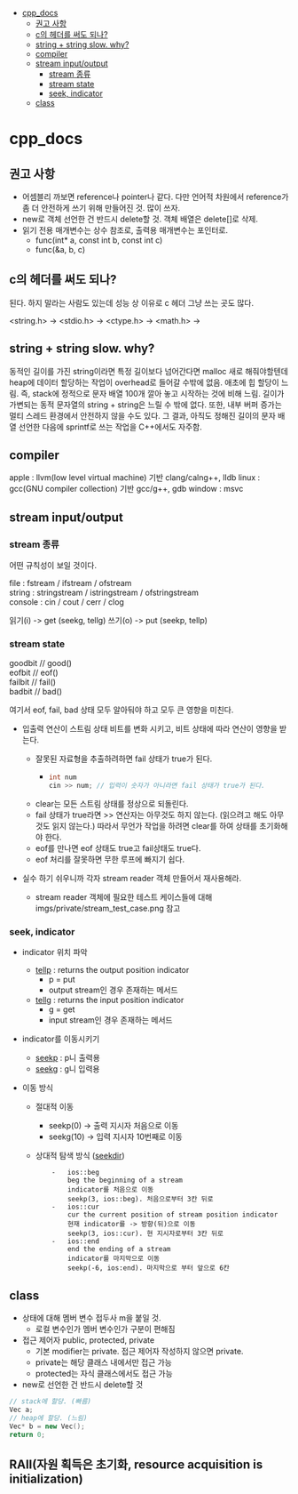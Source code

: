<!-- toc -->

-   [cpp_docs](#cpp_docs)
    -   [권고 사항](#%EA%B6%8C%EA%B3%A0-%EC%82%AC%ED%95%AD)
    -   [c의 헤더를 써도 되나?](#c%EC%9D%98-%ED%97%A4%EB%8D%94%EB%A5%BC-%EC%8D%A8%EB%8F%84-%EB%90%98%EB%82%98)
    -   [string + string slow. why?](#string--string-slow-why)
    -   [compiler](#compiler)
    -   [stream input/output](#stream-inputoutput)
        -   [stream 종류](#stream-%EC%A2%85%EB%A5%98)
        -   [stream state](#stream-state)
        -   [seek, indicator](#seek-indicator)
    -   [class](#class)

<!-- tocstop -->

# cpp_docs

## 권고 사항

-   어셈블리 까보면 reference나 pointer나 같다. 다만 언어적 차원에서 reference가 좀 더 안전하게 쓰기 위해 만들어진 것. 많이 쓰자.
-   new로 객체 선언한 건 반드시 delete할 것. 객체 배열은 delete[]로 삭제.
-   읽기 전용 매개변수는 상수 참조로, 출력용 매개변수는 포인터로.
    -   func(int\* a, const int b, const int c)
    -   func(&a, b, c)

## c의 헤더를 써도 되나?

된다. 하지 말라는 사람도 있는데 성능 상 이유로 c 헤더 그냥 쓰는 곳도 많다.

<string.h> -> <cstring>
<stdio.h> -> <cstdio>
<ctype.h> -> <cctype>
<math.h> -> <cmath>

## string + string slow. why?

동적인 길이를 가진 string이라면
특정 길이보다 넘어간다면 malloc 새로 해줘야할텐데
heap에 데이터 할당하는 작업이 overhead로 들어갈 수밖에 없음. 애초에 힙 할당이 느림. 즉, stack에 정적으로 문자 배열 100개 깔아 놓고 시작하는 것에 비해 느림.
길이가 가변되는 동적 문자열의 string + string은 느릴 수 밖에 없다.
또한, 내부 버퍼 증가는 멀티 스레드 환경에서 안전하지 않을 수도 있다.
그 결과,
아직도 정해진 길이의 문자 배열 선언한 다음에 sprintf로 쓰는 작업을 C++에서도 자주함.

## compiler

apple : llvm(low level virtual machine) 기반 clang/calng++, lldb
linux : gcc(GNU compiler collection) 기반 gcc/g++, gdb
window : msvc

## stream input/output

### stream 종류

어떤 규칙성이 보일 것이다.

file : fstream / ifstream / ofstream  
string : stringstream / istringstream / ofstringstream  
console : cin / cout / cerr / clog

읽기(i) -> get (seekg, tellg)
쓰기(o) -> put (seekp, tellp)

### stream state

goodbit // good()  
eofbit // eof()  
failbit // fail()  
badbit // bad()

여기서 eof, fail, bad 상태 모두 알아둬야 하고 모두 큰 영향을 미친다.

-   입출력 연산이 스트림 상태 비트를 변화 시키고, 비트 상태에 따라 연산이 영향을 받는다.

    -   잘못된 자료형을 추출하려하면 fail 상태가 true가 된다.
        -   ```cpp
            int num
            cin >> num; // 입력이 숫자가 아니라면 fail 상태가 true가 된다.
            ```
    -   clear는 모든 스트림 상태를 정상으로 되돌린다.
    -   fail 상태가 true라면 >> 연산자는 아무것도 하지 않는다. (읽으려고 해도 아무 것도 읽지 않는다.) 따라서 무언가 작업을 하려면 clear를 하여 상태를 초기화해야 한다.
    -   eof를 만나면 eof 상태도 true고 fail상태도 true다.
    -   eof 처리를 잘못하면 무한 루프에 빠지기 쉽다.

-   실수 하기 쉬우니까 각자 stream reader 객체 만들어서 재사용해라.
    -   stream reader 객체에 필요한 테스트 케이스들에 대해 imgs/private/stream_test_case.png 참고

### seek, indicator

-   indicator 위치 파악

    -   [tellp](https://en.cppreference.com/w/cpp/io/basic_ostream/tellp) : returns the output position indicator
        -   p = put
        -   output stream인 경우 존재하는 메서드
    -   [tellg](https://en.cppreference.com/w/cpp/io/basic_istream/tellg) : returns the input position indicator
        -   g = get
        -   input stream인 경우 존재하는 메서드

-   indicator를 이동시키기

    -   [seekp](https://en.cppreference.com/w/cpp/io/basic_ostream/seekp) : p니 출력용
    -   [seekg](https://en.cppreference.com/w/cpp/io/basic_istream/seekg) : g니 입력용

-   이동 방식

    -   절대적 이동
        -   seekp(0) -> 출력 지시자 처음으로 이동
        -   seekg(10) -> 입력 지시자 10번째로 이동
    -   상대적 탐색 방식 ([seekdir](https://en.cppreference.com/w/cpp/io/ios_base/seekdir))

                -   ios::beg
                    beg the beginning of a stream
                    indicator를 처음으로 이동
                    seekp(3, ios::beg). 처음으로부터 3칸 뒤로
                -   ios::cur
                    cur the current position of stream position indicator
                    현재 indicator를 -> 방향(뒤)으로 이동
                    seekp(3, ios::cur). 현 지시자로부터 3칸 뒤로
                -   ios::end
                    end the ending of a stream
                    indicator를 마지막으로 이동
                    seekp(-6, ios:end). 마지막으로 부터 앞으로 6칸

## class

-   상태에 대해 멤버 변수 접두사 m을 붙일 것.
    -   로컬 변수인가 멤버 변수인가 구분이 편해짐
-   접근 제어자 public, protected, private
    -   기본 modifier는 private. 접근 제어자 작성하지 않으면 private.
    -   private는 해당 클래스 내에서만 접근 가능
    -   protected는 자식 클래스에서도 접근 가능
-   new로 선언한 건 반드시 delete할 것

```cpp
// stack에 할당. (빠름)
Vec a;
// heap에 할당. (느림)
Vec* b = new Vec();
return 0;
```

## RAII(자원 획득은 초기화, resource acquisition is initialization)
